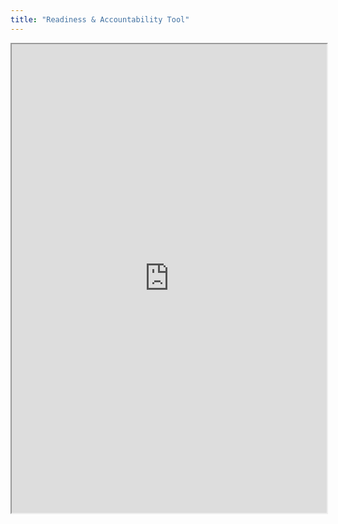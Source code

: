 ```yaml
---
title: "Readiness & Accountability Tool"
---
```



<iframe height="750" width="100%" src="https://ewelton.github.io/ktest/wiki.html#Readiness%20&%20Accountability%20Tool"></iframe>
